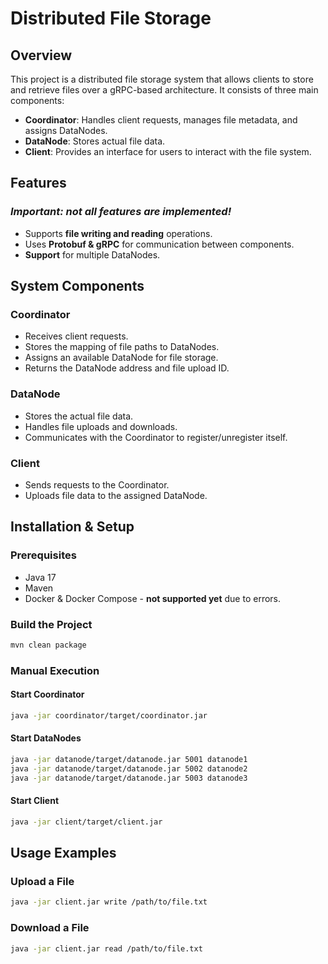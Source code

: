 # Distributed File Storage

## Overview
This project is a distributed file storage system that allows clients to store and retrieve files over a gRPC-based architecture. It consists of three main components:

- **Coordinator**: Handles client requests, manages file metadata, and assigns DataNodes.
- **DataNode**: Stores actual file data.
- **Client**: Provides an interface for users to interact with the file system.

## Features
### _**Important:** not all features are implemented!_
- Supports **file writing and reading** operations.
- Uses **Protobuf & gRPC** for communication between components.
- **Support** for multiple DataNodes.

## System Components
### **Coordinator**
- Receives client requests.
- Stores the mapping of file paths to DataNodes.
- Assigns an available DataNode for file storage.
- Returns the DataNode address and file upload ID.

### **DataNode**
- Stores the actual file data.
- Handles file uploads and downloads.
- Communicates with the Coordinator to register/unregister itself.

### **Client**
- Sends requests to the Coordinator.
- Uploads file data to the assigned DataNode.

## Installation & Setup
### **Prerequisites**
- Java 17
- Maven
- Docker & Docker Compose - **not supported yet** due to errors.

### **Build the Project**
```sh
mvn clean package
```

### **Manual Execution**
#### Start Coordinator
```sh
java -jar coordinator/target/coordinator.jar
```

#### Start DataNodes
```sh
java -jar datanode/target/datanode.jar 5001 datanode1
java -jar datanode/target/datanode.jar 5002 datanode2
java -jar datanode/target/datanode.jar 5003 datanode3
```

#### Start Client
```sh
java -jar client/target/client.jar
```

## Usage Examples
### **Upload a File**
```sh
java -jar client.jar write /path/to/file.txt
```

### **Download a File**
```sh
java -jar client.jar read /path/to/file.txt
```


